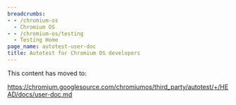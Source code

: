 ```yaml
---
breadcrumbs:
- - /chromium-os
  - Chromium OS
- - /chromium-os/testing
  - Testing Home
page_name: autotest-user-doc
title: Autotest for Chromium OS developers
---
```


This content has moved to:

<https://chromium.googlesource.com/chromiumos/third_party/autotest/+/HEAD/docs/user-doc.md>
